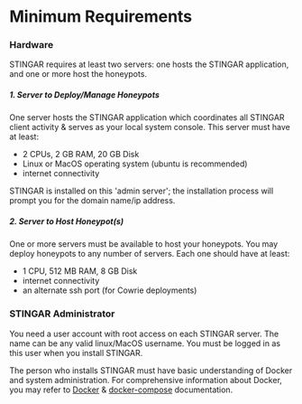 <h1>Minimum Requirements</h1>

<h3>Hardware</h3>

STINGAR requires at least two servers: one hosts the STINGAR application, and one or more host the honeypots.


<h5>1. Server to Deploy/Manage Honeypots</h5>
One server hosts the STINGAR application which coordinates all STINGAR client activity & serves as your local system console. This server must have at least:

* 2 CPUs, 2 GB RAM, 20 GB Disk
* Linux or MacOS operating system (ubuntu is recommended)
* internet connectivity

STINGAR is installed on this 'admin server'; the installation process will prompt you for the domain name/ip address.

<h5>2. Server to Host Honeypot(s)</h5>
One or more servers must be available to host your honeypots. You may deploy honeypots to any number of servers. Each one should have at least:

* 1 CPU, 512 MB RAM, 8 GB Disk
* internet connectivity
* an alternate ssh port (for Cowrie deployments)


<h3>STINGAR Administrator</h3>
You need a user account with root access on each STINGAR server. The name can be any valid linux/MacOS username. You must be logged in as this user when you install STINGAR.

The person who installs STINGAR must have basic understanding of Docker and system administration. For comprehensive information about Docker, you may refer to [Docker](https://docs.docker.com/get-started/) & [docker-compose](https://docs.docker.com/compose/) documentation.


